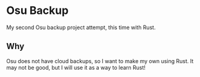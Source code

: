 # Osu Backup

My second Osu backup project attempt, this time with Rust.

## Why

Osu does not have cloud backups, so I want to make my own using Rust. It may not be good, but I will use it as a way to learn Rust!
